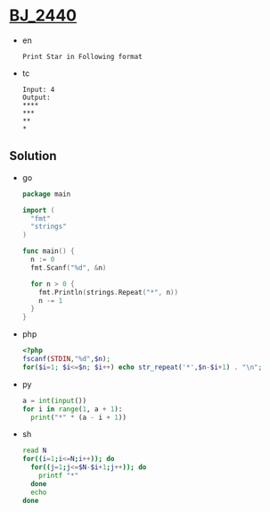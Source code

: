 # [BJ_2440](https://acmicpc.net/problem/2440)

* en

  ```en
  Print Star in Following format
  ```

* tc

  ```tc
  Input: 4
  Output:
  ****
  ***
  **
  *
  ```

## Solution

* go

  ```go
  package main

  import (
    "fmt"
    "strings"
  )

  func main() {
    n := 0
    fmt.Scanf("%d", &n)

    for n > 0 {
      fmt.Println(strings.Repeat("*", n))
      n -= 1
    }
  }
  ```

* php

  ```php
  <?php
  fscanf(STDIN,"%d",$n);
  for($i=1; $i<=$n; $i++) echo str_repeat('*',$n-$i+1) . "\n";
  ```

* py

  ```py
  a = int(input())
  for i in range(1, a + 1):
    print("*" * (a - i + 1))
  ```

* sh

  ```sh
  read N
  for((i=1;i<=N;i++)); do
    for((j=1;j<=$N-$i+1;j++)); do
      printf "*"
    done
    echo
  done
  ```
